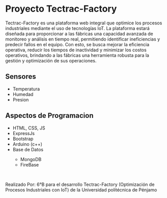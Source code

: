 <h1>Proyecto Tectrac-Factory</h1>
<p>Tectrac-Factory es una plataforma web integral que optimice los procesos industriales mediante el uso de tecnologías IoT. La plataforma estará diseñada para proporcionar a las fábricas una capacidad avanzada de monitoreo y análisis en tiempo real, permitiendo identificar ineficiencias y predecir fallos en el equipo. Con esto, se busca mejorar la eficiencia operativa, reducir los tiempos de inactividad y minimizar los costos operativos, brindando a las fábricas una herramienta robusta para la gestión y optimización de sus operaciones.</p>
<h2>Sensores</h2>
<ul>
  <li>Temperatura</li>
  <li>Humedad</li>
  <li>Presion</li>
</ul>
<h2>Aspectos de Programacion</h2>
<ul>
  <li>HTML, CSS, JS</li>
  <li>ExpressJs</li>
  <li>Bootstrap</li>
  <li>Arduino (c++)</li>
  <li>Base de Datos</li>
  <ul>
    <li>MongoDB</li>
    <li>FireBase</li>
  </ul>
</ul>
<br>
<p>Realizado Por: 6°B para el desarrollo Tectrac-Factory (Optimización de Procesos Industriales con IoT) de la Universidad politécnica de Pénjamo</p>

